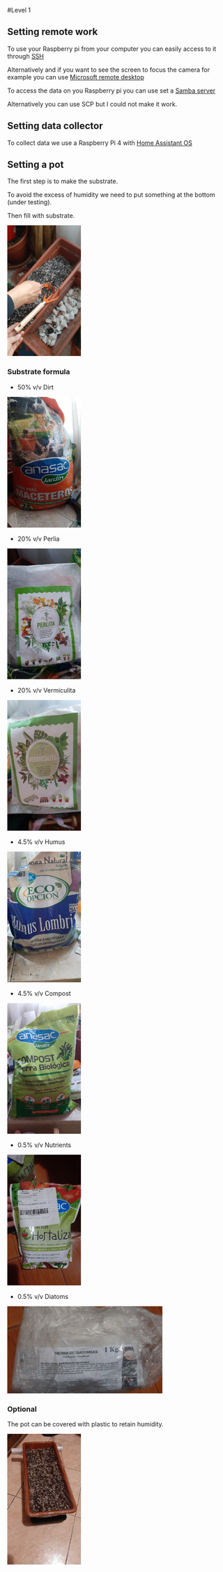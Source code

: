 #Level 1

## Setting remote work

To use your Raspberry pi from your computer you can easily access to it through [SSH](https://www.raspberrypi.org/documentation/remote-access/ssh/)

Alternatively and if you want to see the screen to focus the camera for example you can use [Microsoft remote desktop](https://pimylifeup.com/raspberry-pi-remote-desktop/)

To access the data on you Raspberry pi you can use set a [Samba server](https://pimylifeup.com/raspberry-pi-samba/)

Alternatively you can use SCP but I could not make it work.

## Setting data collector

To collect data we use a Raspberry Pi 4 with [Home Assistant OS](https://www.home-assistant.io/installation/raspberrypi/)


## Setting a pot

The first step is to make the substrate. 

To avoid the excess of humidity we need to put something at the bottom (under testing).

Then fill with substrate.

<img src="https://github.com/IIBMErs/Bernardo/blob/main/images/pot_bottom.jpeg" height="300" />

### Substrate formula

- 50% v/v Dirt 
<img src="https://github.com/IIBMErs/Bernardo/blob/main/images/tierra.jpeg" height="300" />

- 20% v/v Perlia
<img src="https://github.com/IIBMErs/Bernardo/blob/main/images/perlita.jpeg" height="300" />

- 20% v/v Vermiculita
<img src="https://github.com/IIBMErs/Bernardo/blob/main/images/vermiculita.jpeg" height="300" />

- 4.5% v/v Humus
<img src="https://github.com/IIBMErs/Bernardo/blob/main/images/humus.jpeg" height="300" />

- 4.5% v/v Compost
<img src="https://github.com/IIBMErs/Bernardo/blob/main/images/compost.jpeg" height="300" />

- 0.5% v/v Nutrients
<img src="https://github.com/IIBMErs/Bernardo/blob/main/images/nutrients.jpeg" height="300" />

- 0.5% v/v Diatoms
<img src="https://github.com/IIBMErs/Bernardo/blob/main/images/diatom.jpeg" height="200" />

### Optional
The pot can be covered with plastic to retain humidity.

<img src="https://github.com/IIBMErs/Bernardo/blob/main/images/pot_plastic.jpeg" height="300" />











